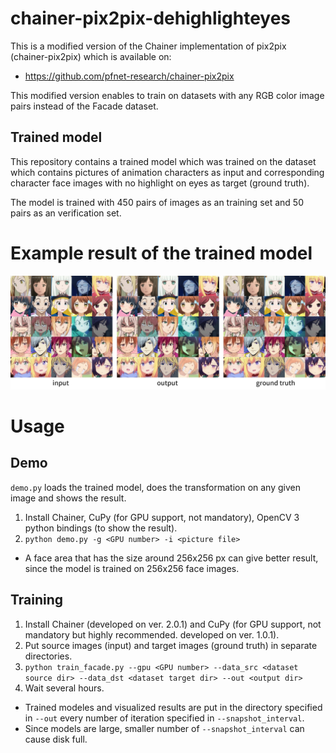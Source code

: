 # chainer-pix2pix-dehighlighteyes
This is a modified version of the Chainer implementation of pix2pix (chainer-pix2pix) which is available on:
 - https://github.com/pfnet-research/chainer-pix2pix

This modified version enables to train on datasets with any RGB color image pairs instead of the Facade dataset.

## Trained model
This repository contains a trained model which was trained on the dataset which contains pictures of animation characters as input and corresponding character face images with no highlight on eyes as target (ground truth).

The model is trained with 450 pairs of images as an training set and 50 pairs as an verification set.

# Example result of the trained model
<img src="https://raw.githubusercontent.com/nixeneko/chainer-pix2pix-dehighlighteyes/master/example.jpg">

# Usage
## Demo
`demo.py` loads the trained model, does the transformation on any given image and shows the result.

1. Install Chainer, CuPy (for GPU support, not mandatory), OpenCV 3 python bindings (to show the result).
2. `python demo.py -g <GPU number> -i <picture file>`
  - A face area that has the size around 256x256 px can give better result, since the model is trained on 256x256 face images.

## Training
1. Install Chainer (developed on ver. 2.0.1) and CuPy (for GPU support, not mandatory but highly recommended. developed on ver. 1.0.1).
2. Put source images (input) and target images (ground truth) in separate directories. <!-- and specify the paths in `train_dehighlight.py`.-->
3. `python train_facade.py --gpu <GPU number> --data_src <dataset source dir> --data_dst <dataset target dir> --out <output dir>`
4. Wait several hours. 
  - Trained modeles and visualized results are put in the directory specified in `--out` every number of iteration specified in `--snapshot_interval`.
  - Since models are large, smaller number of `--snapshot_interval` can cause disk full.

 
